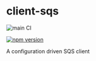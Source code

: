 client-sqs
===============

![main CI](https://github.com/gas-buddy/client-sqs/actions/workflows/nodejs.yml/badge.svg)

[![npm version](https://badge.fury.io/js/@gasbuddy%2Fclient-sqs.svg)](https://badge.fury.io/js/@gasbuddy%2Fclient-sqs)

A configuration driven SQS client
